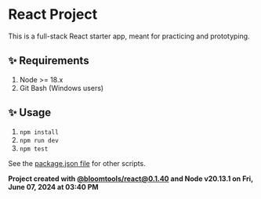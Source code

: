 # React Project

This is a full-stack React starter app, meant for practicing and prototyping.

## ✨ Requirements

1. Node >= 18.x
2. Git Bash (Windows users)

## ✨ Usage

1. `npm install`
2. `npm run dev`
3. `npm test`

See the [package.json file](./package.json) for other scripts.

**Project created with [@bloomtools/react@0.1.40](https://github.com/bloominstituteoftechnology/npm-tools-react) and Node v20.13.1 on Fri, June 07, 2024 at 03:40 PM**
